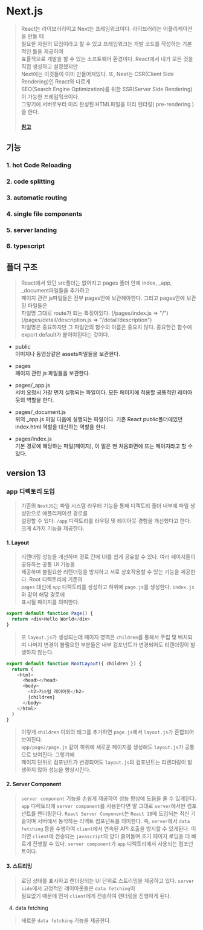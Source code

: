 # Next.js
> React는 라이브러리이고 Next는 프레임워크이다. 라이브러리는 어플리케이션을 만들 때  
> 필요한 자원의 모임이라고 할 수 있고 프레임워크는 개발 코드를 작성하는 기본적인 틀을 제공하여  
> 효율적으로 개발을 할 수 있는 소프트웨어 환경이다. React에서 내가 모든 것을 직접 생성하고 설정했지만  
> Next에는 이것들이 이미 만들어져있다. 또, Next는 CSR(Client Side Rendering)인 React와 다르게  
> SEO(Search Engine Optimization)를 위한 SSR(Server Side Rendering)이 가능한 프레임워크이다.  
> 그렇기에 서버로부터 미리 완성된 HTML파일을 미리 렌더링( pre-rendering )을 한다.   
> #### [참고](/REACT/csr_ssr.md)

## 기능
### 1. hot Code Reloading
### 2. code splitting
### 3. automatic routing
### 4. single file components
### 5. server landing
### 6. typescript

## 폴더 구조
> React에서 있던 src폴더는 없어지고 pages 폴더 안에 index, _app, _document파일들을 추가하고  
> 페이지 관련 js파일들은 전부 pages안에 보관해야한다. 그리고 pages안에 보관된 파일들은  
> 파일명 그대로 route가 되는 특징이있다. (/pages/index.js => "/") (/pages/detail/description.js => "/detail/description")  
> 파일명은 중요하지만 그 파일안의 함수의 이름은 중요치 않다. 중요한건 함수에 export default가 붙어야된다는 것이다.

* public  
이미지나 동영상같은 assets파일들을 보관한다.

* pages  
페이지 관련 js 파일들을 보관한다.

* pages/_app.js  
서버 요청시 가장 먼저 실행되는 파일이다. 모든 페이지에 적용할 공통적인 레이아웃의 역할을 한다.

* pages/_document.js  
위의 _app.js 파일 다음에 실행되는 파일이다. 기존 React public폴더에있던 index.html 역할을 대신하는 역할을 한다.  

* pages/index.js  
기본 경로에 해당하는 파일(페이지), 이 말은 맨 처음화면에 뜨는 페이지라고 할 수 있다.

## version 13

### app 디렉토리 도입
> 기존의 `NextJS`는 파일 시스템 라우터 기능을 통해 디렉토리 폴더 내부에 파일 생성만으로 애플리케이션 경로를  
> 설정할 수 있다. `/app` 디렉토리를 라우팅 및 레이아웃 경험을 개선했다고 한다. 크게 4가지 기능을 제공한다.

#### 1. Layout
> 리렌더링 성능을 개선하며 경로 간에 UI를 쉽게 공유할 수 있다. 여러 페이지들이 공유하는 공통 UI 기능을  
> 제공하며 불필요한 리렌더링을 방지하고 서로 상호작용할 수 있는 기능을 제공한다. Root 디렉토리에 기존의  
> `pages` 대신에 `app` 디렉토리를 생성하고 하위에 `page.js`를 생성한다. `index.js`와 같이 해당 경로에  
> 표시될 페이지를 의미한다.
```js
export default function Page() {
  return <div>Hello World</div>
}
```
> 또 `layout.js`가 생성되는데 페이지 영역은 `children`를 통해서 주입 및 배치되며
> 나머지 변경이 불필요한 부분들은 내부 컴포넌트가 변경되어도 리렌더링이 발생하지 않는다.
```js
export default function RootLayout({ children }) {
  return (
    <html>
      <head></head>
      <body>
        <h2>커스텀 레이아웃</h2>
        {children}
      </body>
    </html>
  )
}
```
> 이렇게 `children` 이외의 태그를 추가하면 `page.js`에서 `layout.js`가 혼합되어 보여진다.  
> `app/page2/page.js` 같이 하위에 새로운 페이지를 생성해도 `layout.js`가 공통으로 보여진다. 그렇기에  
> 페이지 단위로 컴포넌트가 변경되어도 `layout.js`의 컴포넌트는 리렌더링이 발생하지 않아 성능을 향상시킨다.

#### 2. Server Component
> `server component` 기능을 손쉽게 제공하여 성능 향상에 도움을 줄 수 있게된다. `app` 디렉토리에
> `server component`를 사용한다면 말 그대로 `server`에서만 컴포넌트를 렌더링한다. `React Server Component`는
> `React 18`에 도입되는 최신 기술이며 서버에서 동작하는 리액트 컴포넌트를 의미한다. 즉, `server`에서 `data fetching`
> 등을 수행하여 `client`에서 연속된 API 호출을 방지할 수 있게된다. 이러면 `client`에 전송되는 `javascript`의 양이
> 줄어들며 초기 페이지 로딩을 더 빠르게 진행할 수 있다. `server component`가 `app` 디렉토리에서 사용되는 컴포넌트이다.

#### 3. 스트리밍
> 로딩 상태를 표시하고 렌더링되는 UI 단위로 스트리밍을 제공하고 있다. `server side`에서 고정적인 레이아웃들은 `data fetching`이  
> 필요없기 때문에 먼저 `client`에게 전송하여 렌더링을 진행하게 된다.
4. data fetching
> 새로운 `data fetching` 기능을 제공한다.



